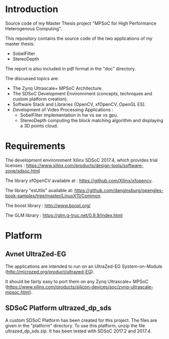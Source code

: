 # Introduction #
Source code of my Master Thesis project "MPSoC for High Performance Heterogenous Computing".

This repository contains the source code of the two applications of my master thesis:

- SobelFilter
- StereoDepth

The report is also included in pdf format in the "doc" directory.

The discussed topics are:
- The Zynq Ultrascale+ MPSoC Architecture.
- The SDSoC Development Environnment (concepts, techniques and custom platform creation).
- Software Stack and Libraries (OpenCV, xfOpenCV, OpenGL ES).
- Development of Video Processing Applications :
  - SobelFilter implementation in hw vs sw vs gpu.
  - StereoDepth computing the block matching algorithm and displaying a 3D points cloud.

Requirements
============
The development environnment Xilinx SDSoC 2017.4, which provides trial licenses : https://www.xilinx.com/products/design-tools/software-zone/sdsoc.html

The library xfOpenCV available at : https://github.com/Xilinx/xfopencv.

The library "esUtils" available at: https://github.com/danginsburg/opengles-book-samples/tree/master/LinuxX11/Common.

The boost library : http://www.boost.org/

The GLM library : https://glm.g-truc.net/0.9.9/index.html

Platform
=========
Avnet UltraZed-EG
-----------------
The applications are intended to run on an UltraZed-EG System-on-Module (http://microzed.org/product/ultrazed-EG).

It should be fairly easy to port them on any Zynq Ultrascale+ MPSoC (https://www.xilinx.com/products/silicon-devices/soc/zynq-ultrascale-mpsoc.html).

SDSoC Platform ultrazed_dp_sds
------------------------------
A custom SDSoC Platform has been created for this project. The files are given in the "platform" directory.
To use this platform, unzip the file ultrazed_dp_sds.zip. It has been tested with SDSoC 2017.2 and 2017.4.

